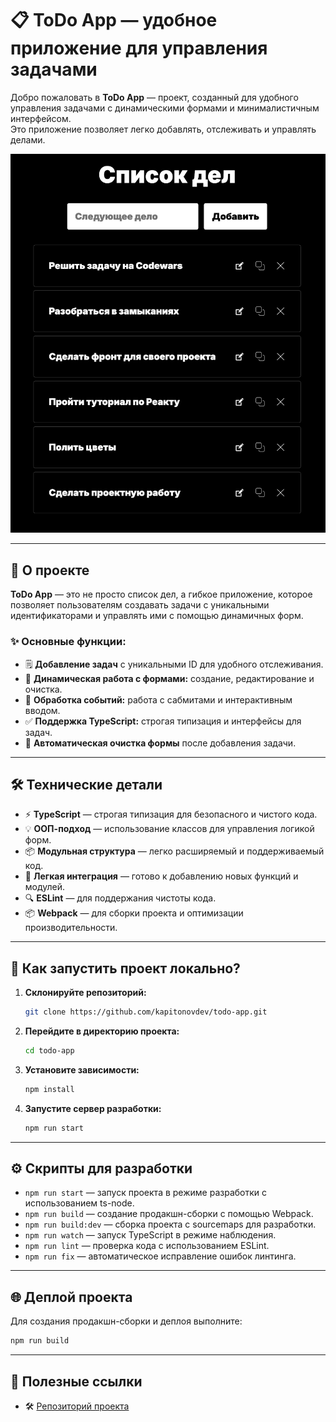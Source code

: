# 📋 ToDo App — удобное приложение для управления задачами

Добро пожаловать в **ToDo App** — проект, созданный для удобного управления задачами с динамическими формами и минималистичным интерфейсом.  
Это приложение позволяет легко добавлять, отслеживать и управлять делами.

![ToDo App Screenshot](screen.png)

---

## 🚀 О проекте

**ToDo App** — это не просто список дел, а гибкое приложение, которое позволяет пользователям создавать задачи с уникальными идентификаторами и управлять ими с помощью динамичных форм.

### ✨ Основные функции:
- 🗒️ **Добавление задач** с уникальными ID для удобного отслеживания.
- 📝 **Динамическая работа с формами:** создание, редактирование и очистка.
- 🔄 **Обработка событий:** работа с сабмитами и интерактивным вводом.
- ✅ **Поддержка TypeScript:** строгая типизация и интерфейсы для задач.
- 🧹 **Автоматическая очистка формы** после добавления задачи.

---

## 🛠️ Технические детали

- ⚡ **TypeScript** — строгая типизация для безопасного и чистого кода.
- 💡 **ООП-подход** — использование классов для управления логикой форм.
- 📦 **Модульная структура** — легко расширяемый и поддерживаемый код.
- 🚀 **Легкая интеграция** — готово к добавлению новых функций и модулей.
- 🔍 **ESLint** — для поддержания чистоты кода.
- 📦 **Webpack** — для сборки проекта и оптимизации производительности.

---

## 🏃 Как запустить проект локально?

1. **Склонируйте репозиторий:**
   ```bash
   git clone https://github.com/kapitonovdev/todo-app.git
   ```

2. **Перейдите в директорию проекта:**
   ```bash
   cd todo-app
   ```

3. **Установите зависимости:**
   ```bash
   npm install
   ```

4. **Запустите сервер разработки:**
   ```bash
   npm run start
   ```

---

## ⚙️ Скрипты для разработки

- `npm run start` — запуск проекта в режиме разработки с использованием ts-node.
- `npm run build` — создание продакшн-сборки с помощью Webpack.
- `npm run build:dev` — сборка проекта с sourcemaps для разработки.
- `npm run watch` — запуск TypeScript в режиме наблюдения.
- `npm run lint` — проверка кода с использованием ESLint.
- `npm run fix` — автоматическое исправление ошибок линтинга.

---

## 🌐 Деплой проекта

Для создания продакшн-сборки и деплоя выполните:
```bash
npm run build
```

---

## 📂 Полезные ссылки

- 🛠️ [Репозиторий проекта](https://github.com/kapitonovdev/todo-app)